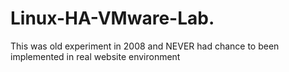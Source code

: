 Linux-HA-VMware-Lab.
====================

This was old experiment in 2008 and NEVER had chance to been implemented in real website environment
